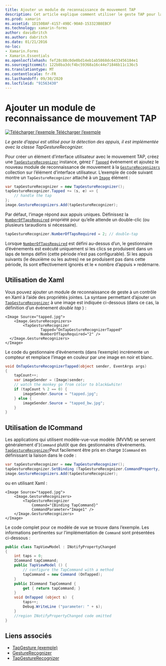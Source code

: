 ```yaml
---
title: Ajouter un module de reconnaissance de mouvement TAP
description: Cet article explique comment utiliser le geste TAP pour la détection de TAP dans une Xamarin.Forms application. La détection des appuis est implémentée avec la classe TapGestureRecognizer.
ms.prod: xamarin
ms.assetid: 1D150BAF-4157-49BC-90A0-153323B8EBCF
ms.technology: xamarin-forms
author: davidbritch
ms.author: dabritch
ms.date: 01/21/2016
no-loc:
- Xamarin.Forms
- Xamarin.Essentials
ms.openlocfilehash: fef28c88c0de0bd14eb1ab5868dc6433456184e1
ms.sourcegitcommit: 122b8ba3dcf4bc59368a16c44e71846b11c136c5
ms.translationtype: MT
ms.contentlocale: fr-FR
ms.lasthandoff: 09/30/2020
ms.locfileid: "91563430"
---
```

# <a name="add-a-tap-gesture-recognizer"></a>Ajouter un module de reconnaissance de mouvement TAP

[![Télécharger l’exemple](~/media/shared/download.png) Télécharger l’exemple](https://docs.microsoft.com/samples/xamarin/xamarin-forms-samples/workingwithgestures-tapgesture)

_Le geste d’appui est utilisé pour la détection des appuis, il est implémentée avec la classe TapGestureRecognizer._

Pour créer un élément d’interface utilisateur avec le mouvement TAP, créez une [`TapGestureRecognizer`](xref:Xamarin.Forms.TapGestureRecognizer) instance, gérez l' [`Tapped`](xref:Xamarin.Forms.TapGestureRecognizer.Tapped) événement et ajoutez le nouveau module de reconnaissance de mouvement à la [`GestureRecognizers`](xref:Xamarin.Forms.View.GestureRecognizers) collection sur l’élément d’interface utilisateur. L’exemple de code suivant montre un `TapGestureRecognizer` attaché à un [`Image`](xref:Xamarin.Forms.Image) élément :

```csharp
var tapGestureRecognizer = new TapGestureRecognizer();
tapGestureRecognizer.Tapped += (s, e) => {
    // handle the tap
};
image.GestureRecognizers.Add(tapGestureRecognizer);
```

Par défaut, l’image répond aux appuis uniques. Définissez la [`NumberOfTapsRequired`](xref:Xamarin.Forms.TapGestureRecognizer.NumberOfTapsRequired) propriété pour qu’elle attende un double-clic (ou plusieurs taraudions si nécessaire).

```csharp
tapGestureRecognizer.NumberOfTapsRequired = 2; // double-tap
```

Lorsque [`NumberOfTapsRequired`](xref:Xamarin.Forms.TapGestureRecognizer.NumberOfTapsRequired) est défini au-dessus d’un, le gestionnaire d’événements est exécuté uniquement si les clics se produisent dans un laps de temps défini (cette période n’est pas configurable). Si les appuis suivants (le deuxième ou les autres) ne se produisent pas dans cette période, ils sont effectivement ignorés et le « nombre d’appuis » redémarre.

## <a name="using-xaml"></a>Utilisation de Xaml

Vous pouvez ajouter un module de reconnaissance de geste à un contrôle en Xaml à l’aide des propriétés jointes. La syntaxe permettant d’ajouter un [`TapGestureRecognizer`](xref:Xamarin.Forms.TapGestureRecognizer) à une image est indiquée ci-dessous (dans ce cas, la définition d’un événement *double tap* ) :

```xaml
<Image Source="tapped.jpg">
    <Image.GestureRecognizers>
        <TapGestureRecognizer
                Tapped="OnTapGestureRecognizerTapped"
                NumberOfTapsRequired="2" />
  </Image.GestureRecognizers>
</Image>
```

Le code du gestionnaire d’événements (dans l’exemple) incrémente un compteur et remplace l’image en couleur par une image en noir et blanc.

```csharp
void OnTapGestureRecognizerTapped(object sender, EventArgs args)
{
    tapCount++;
    var imageSender = (Image)sender;
    // watch the monkey go from color to black&white!
    if (tapCount % 2 == 0) {
        imageSender.Source = "tapped.jpg";
    } else {
        imageSender.Source = "tapped_bw.jpg";
    }
}
```

## <a name="using-icommand"></a>Utilisation de ICommand

Les applications qui utilisent modèle-vue-vue modèle (MVVM) se servent généralement d’`ICommand` plutôt que des gestionnaires d’événements. [`TapGestureRecognizer`](xref:Xamarin.Forms.TapGestureRecognizer)Peut facilement être pris en charge `ICommand` en définissant la liaison dans le code :

```csharp
var tapGestureRecognizer = new TapGestureRecognizer();
tapGestureRecognizer.SetBinding (TapGestureRecognizer.CommandProperty, "TapCommand");
image.GestureRecognizers.Add(tapGestureRecognizer);
```

ou en utilisant Xaml :

```xaml
<Image Source="tapped.jpg">
    <Image.GestureRecognizers>
        <TapGestureRecognizer
            Command="{Binding TapCommand}"
            CommandParameter="Image1" />
    </Image.GestureRecognizers>
</Image>
```

Le code complet pour ce modèle de vue se trouve dans l’exemple. Les informations pertinentes sur l’implémentation de `Command` sont présentées ci-dessous :

```csharp
public class TapViewModel : INotifyPropertyChanged
{
    int taps = 0;
    ICommand tapCommand;
    public TapViewModel () {
        // configure the TapCommand with a method
        tapCommand = new Command (OnTapped);
    }
    public ICommand TapCommand {
        get { return tapCommand; }
    }
    void OnTapped (object s)  {
        taps++;
        Debug.WriteLine ("parameter: " + s);
    }
    //region INotifyPropertyChanged code omitted
}
```

## <a name="related-links"></a>Liens associés

- [TapGesture (exemple)](/samples/xamarin/xamarin-forms-samples/workingwithgestures-tapgesture)
- [GestureRecognizer](xref:Xamarin.Forms.GestureRecognizer)
- [TapGestureRecognizer](xref:Xamarin.Forms.TapGestureRecognizer)